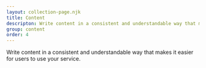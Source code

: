 ```yaml
---
layout: collection-page.njk
title: Content
descripton: Write content in a consistent and understandable way that makes it easier for users to use your service.
group: content
order: 4
---
```


Write content in a consistent and understandable way that makes it easier for users to use your service.
